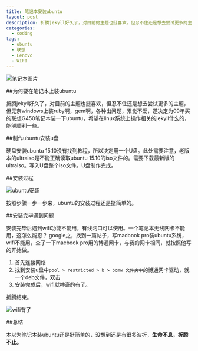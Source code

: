 ```yaml
---
title: 笔记本安装ubuntu
layout: post
description: 折腾jekyll好久了，对目前的主题也挺喜欢，但忍不住还是想去尝试更多的主题，但无奈windows上装ruby啊，gem啊，各种出问题，累觉不爱，遂决定为09年买的笔记本装一下ubuntu，希望在linux系统上操作相关的jekyll什么的，能够顺利一些。
categories:
  - coding
tags: 
  - ubuntu
  - 联想
  - Lenovo
  - WIFI
---
```


![笔记本图片](http://i.imgur.com/eTfDimB.jpg)

##为何要在笔记本上装ubuntu

折腾jekyll好久了，对目前的主题也挺喜欢，但忍不住还是想去尝试更多的主题，但无奈windows上装ruby啊，gem啊，各种出问题，累觉不爱，遂决定为09年买的联想G450笔记本装一下ubuntu，希望在linux系统上操作相关的jekyll什么的，能够顺利一些。

##制作ubuntu安装u盘

硬盘安装ubuntu 15.10没有找到教程，所以决定用一个U盘。此处需要注意，老版本的ultraiso是不能正确读取ubuntu 15.10的iso文件的。需要下载最新版的ultraiso。写入U盘整个iso文件。U盘制作完成。

##安装过程

![ubuntu安装](http://i.imgur.com/WCiPqu7.jpg)

按照步骤一步一步来，ubuntu的安装过程还是挺简单的。

##安装完毕遇到问题

安装完毕后遇到wifi功能不能用，有线网口可以使用。一个笔记本无线网卡不能用，这怎么能忍？
google之，找到一篇帖子，写macbook pro装ubuntu系统，wifi不能用，查了一下macbook pro用的博通网卡，与我的网卡相同，就按照他写的开始做。

 1. 首先连接网络
 1. 找到安装u盘中`pool > restricted > b > bcmw 文件夹中`的博通网卡驱动，就一个deb文件，双击
 1. 安装完成后，wifi就神奇的有了。
 
折腾结束。

![wifi有了](http://i.imgur.com/rg0Zpp2.jpg)

##总结

本以为笔记本装ubuntu还是挺简单的，没想到还是有很多波折，**生命不息，折腾不止。**
